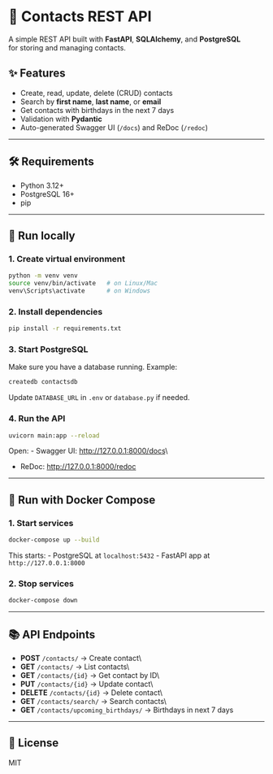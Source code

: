 # 📇 Contacts REST API

A simple REST API built with **FastAPI**, **SQLAlchemy**, and
**PostgreSQL**\
for storing and managing contacts.

## ✨ Features

-   Create, read, update, delete (CRUD) contacts
-   Search by **first name**, **last name**, or **email**
-   Get contacts with birthdays in the next 7 days
-   Validation with **Pydantic**
-   Auto-generated Swagger UI (`/docs`) and ReDoc (`/redoc`)

------------------------------------------------------------------------

## 🛠️ Requirements

-   Python 3.12+
-   PostgreSQL 16+
-   pip

------------------------------------------------------------------------

## 🚀 Run locally

### 1. Create virtual environment

``` bash
python -m venv venv
source venv/bin/activate   # on Linux/Mac
venv\Scripts\activate      # on Windows
```

### 2. Install dependencies

``` bash
pip install -r requirements.txt
```

### 3. Start PostgreSQL

Make sure you have a database running. Example:

``` bash
createdb contactsdb
```

Update `DATABASE_URL` in `.env` or `database.py` if needed.

### 4. Run the API

``` bash
uvicorn main:app --reload
```

Open: - Swagger UI: <http://127.0.0.1:8000/docs>\
- ReDoc: <http://127.0.0.1:8000/redoc>

------------------------------------------------------------------------

## 🐳 Run with Docker Compose

### 1. Start services

``` bash
docker-compose up --build
```

This starts: - PostgreSQL at `localhost:5432` - FastAPI app at
`http://127.0.0.1:8000`

### 2. Stop services

``` bash
docker-compose down
```

------------------------------------------------------------------------

## 📚 API Endpoints

-   **POST** `/contacts/` → Create contact\
-   **GET** `/contacts/` → List contacts\
-   **GET** `/contacts/{id}` → Get contact by ID\
-   **PUT** `/contacts/{id}` → Update contact\
-   **DELETE** `/contacts/{id}` → Delete contact\
-   **GET** `/contacts/search/` → Search contacts\
-   **GET** `/contacts/upcoming_birthdays/` → Birthdays in next 7 days

------------------------------------------------------------------------

## 📄 License

MIT
